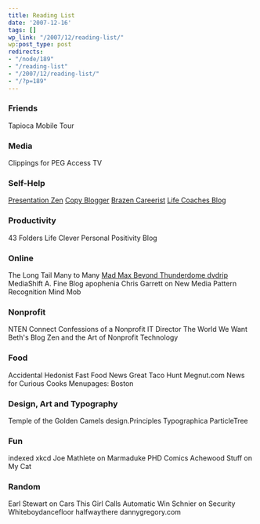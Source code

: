 ```yaml
---
title: Reading List
date: '2007-12-16'
tags: []
wp_link: "/2007/12/reading-list/"
wp:post_type: post
redirects:
- "/node/189"
- "/reading-list"
- "/2007/12/reading-list/"
- "/?p=189"
---
```


### Friends
Tapioca Mobile Tour
### Media
Clippings for PEG Access TV
### Self-Help
  [Presentation Zen](http://www.presentationzen.com/) [Copy Blogger](http://www.copyblogger.com/) [Brazen Careerist](http://blog.penelopetrunk.com/) [Life Coaches Blog](http://lifecoachesblog.com/)
### Productivity
43 Folders Life Clever Personal Positivity Blog
### Online
The Long Tail Many to Many [Mad Max Beyond Thunderdome dvdrip](http://www.iucn-tftsg.org/?mad_max_beyond_thunderdome) MediaShift A. Fine Blog apophenia Chris Garrett on New Media Pattern Recognition Mind Mob
### Nonprofit
NTEN Connect Confessions of a Nonprofit IT Director The World We Want Beth's Blog Zen and the Art of Nonprofit Technology
### Food
Accidental Hedonist Fast Food News Great Taco Hunt Megnut.com News for Curious Cooks Menupages: Boston
### Design, Art and Typography
Temple of the Golden Camels design.Principles Typographica ParticleTree
### Fun
indexed xkcd Joe Mathlete on Marmaduke PHD Comics Achewood Stuff on My Cat
### Random
Earl Stewart on Cars This Girl Calls Automatic Win Schnier on Security Whiteboydancefloor halfwaythere dannygregory.com
